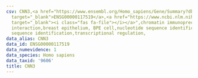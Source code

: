 ```yaml
---
csv: CNN3,<a href="https://www.ensembl.org/Homo_sapiens/Gene/Summary?db=core;g=ENSG00000117519"
  target="_blank">ENSG00000117519</a>,<a href="https://www.ncbi.nlm.nih.gov/pubmed/22863008"
  target="_blank"><i class="fas fa-file"></i></a>",chromatin immunoprecipitation assay,direct
  interaction,breast epithelium, BPE cell,nucleotide sequence identification,nucleotide
  sequence identification,transcriptional regulation,
data_alias: CNN3
data_id: ENSG00000117519
data_numevidence: 1
data_species: Homo sapiens
data_taxid: '9606'
title: CNN3
---
```

